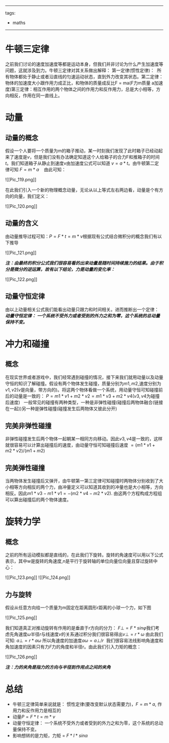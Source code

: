 
---
tags:
  - maths
---

# 牛顿三定律

之前我们讨论的速度加速度等都是运动本身，但我们并非讨论为什么产生加速度等问题，这就涉及到力。牛顿三定律对其关系做出解释： 第一定律(惯性定律)：  所有物体都处于静止或者沿直线的匀速运动状态，直到外力改变其状态。第二定律：物体的加速度大小跟作用力成正比，和物体的质量成反比F = ma(F力m质量 a加速度)第三定律：相互作用的两个物体之间的作用力和反作用力，总是大小相等，方向相反，作用在同一直线上。

# 动量

## 动量的概念

假设一个人要将一个质量为m的箱子推动，某一时刻我们发现了此时箱子已经动起来了速度是$v$，但是我们没有办法确定知道这个人给箱子的合力F和推箱子的时间$t$。我们知道箱子从静止到速度v由加速度公式可以知道 $v = a*t$。由牛顿第二定律可知 $F = m * a$    由此可知：

![[Pic_119.png]]

在此我们引入一个新的物理概念动量，无论从以上等式左右两边看，动量是个有方向的向量，我们定义：

![[Pic_120.png]]

## 动量的含义

由动量推导过程可知：$P=F*t=m*v$根据现有公式结合微积分的概念我们有以下推导

![[Pic_121.png]]

***注：由最终的积分公式我们很容易看的出来动量是随时间持续施力的结果。由于积分是微分的逆运算，故有以下结论，力是动量的变化率：***

![[Pic_122.png]]

## 动量守恒定律

由以上动量相关公式我们能看出动量只跟力和时间相关。进而推断出一个定律：  ***动量守恒定律： 一个系统不受外力或者受到的外力之和为零，这个系统的总动量保持不变。***

# 冲力和碰撞

## 概念

在现实世界或者游戏中，我们经常遇到碰撞的情况，接下来我们就用动量以及动量守恒的知识了解碰撞。假设有两个物体发生碰撞，质量分别为$m1,m2,$速度分别为$v1,v2$($v$是向量，带方向的)。将这两个物体看做一个系统，用动量守恒可知碰撞前后的动量是一致的： $P = m1*v1+m2*v2 = m1*v3+m2*v4$($v3,v4$为碰撞后速度)   一般常见的碰撞有两种类型，一种是非弹性碰撞(碰撞后两物体融合(链接在一起))另一种是弹性碰撞(碰撞发生后两物体又彼此分开)

## 完美非弹性碰撞

非弹性碰撞发生后两个物体一起朝某一相同方向移动。因此$v3,v4$是一致的，这样就很容易可以计算出碰撞后的速度，由动量守恒可知碰撞后速度 $=(m1*v1+m2*v2)/(m1+m2)$

## 完美弹性碰撞

当两物体发生碰撞后又弹开，由牛顿第一第三定律可知碰撞时两物体分别收到了大小相等方向相反的两个力，由冲量定义可以知道其收到的冲量也是大小相等，方向相反。因此$m1*v3 - m1*v1 = - (m2*v4 - m2*v2).$ 由这两个方程构成方程组可以算出碰撞后的两个物体速度。

# 旋转力学

## 概念

之前的所有运动模拟都是直线的，在此我们下旋转。旋转的角速度可以用以下公式表示，其中w是旋转的角速度,n是平行于旋转轴的单位向量位向量且穿过旋转中心：

![[Pic_123.png]]
![[Pic_124.png]]

## 力与旋转

假设从任意方向给一个质量为m固定在距离圆形r距离的小球一个力，如下图

![[Pic_125.png]]

我们知道真正对推动旋转有作用的是垂直于$r$方向的分力： $F⊥ = F*sinφ$我们考虑先角速度$ω$半径$r$与线速度$v$的关系通过积分我们很容易得出$v⊥ = r*ω$ 由此我们可知: $a⊥ = r * aω$ 所以角速度的加速度$aω = a⊥/r$  我们很容易法线影响角速度和角加速度的因素只有力$F$力的角度和半径r。由此我们引入力矩的概念：

![[Pic_126.png]]

***注：力的夹角是指力的方向与半径到作用点之间的夹角***

# 总结

- 牛顿三定律简单来说就是： 惯性定律(要改变默认状态需要力)，$F=m*a$, 作用力和反作用力是相互的
- 动量$P = F*t = m * v$
- 动量守恒定律： 一个系统不受外力或者受到的外力之和为零，这个系统的总动量保持不变。
- 影响想转的是力矩，力矩 = $F * l * sinα$
